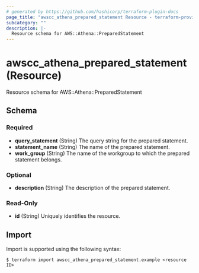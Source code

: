 ```yaml
---
# generated by https://github.com/hashicorp/terraform-plugin-docs
page_title: "awscc_athena_prepared_statement Resource - terraform-provider-awscc"
subcategory: ""
description: |-
  Resource schema for AWS::Athena::PreparedStatement
---
```


# awscc_athena_prepared_statement (Resource)

Resource schema for AWS::Athena::PreparedStatement



<!-- schema generated by tfplugindocs -->
## Schema

### Required

- **query_statement** (String) The query string for the prepared statement.
- **statement_name** (String) The name of the prepared statement.
- **work_group** (String) The name of the workgroup to which the prepared statement belongs.

### Optional

- **description** (String) The description of the prepared statement.

### Read-Only

- **id** (String) Uniquely identifies the resource.

## Import

Import is supported using the following syntax:

```shell
$ terraform import awscc_athena_prepared_statement.example <resource ID>
```
